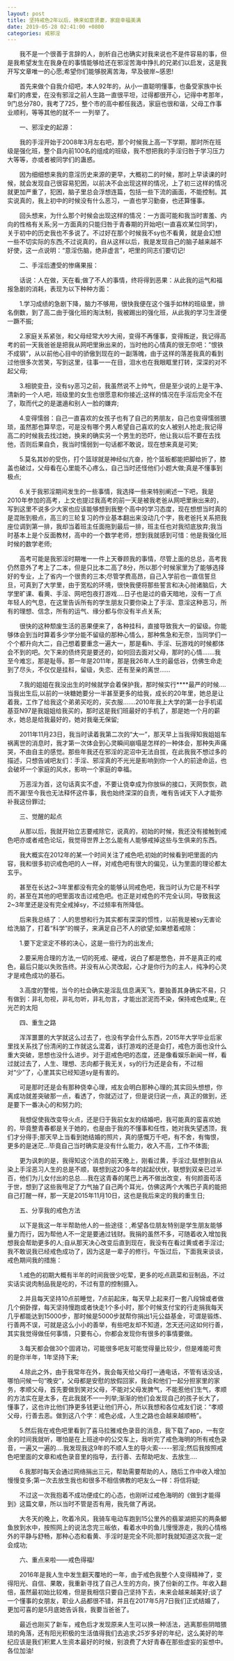 ```yaml
---
layout: post
title: 坚持戒色2年以后，换来如意贤妻，家庭幸福美满
date: 2019-05-28 02:41:00 +0800
categories: 戒邪淫
---
```


　　我不是一个很善于言辞的人，剖析自己也确实对我来说也不是件容易的事，但是我希望发生在我身在的事情能够给还在邪淫苦海中挣扎的兄弟们以启发，这是我开写文章唯一的心愿;希望你们能够脱离苦海，早及彼岸~感恩!
　　首先来做个自我介绍吧，本人92年的，从小一直聪明懂事，也备受家族中长辈们的疼爱，在没有邪淫之前人生路一直很平坦，过得都很开心，记得中考那年，9门总分780，我考了725，整个市的高中都任我选，家庭也很和谐，父母工作事业顺利，等等其他的就不一 一列举了。
　　一、邪淫史的起源：
　　我的手淫开始于2008年3月左右吧，那个时候我上高一下学期，那时所在班级是强化班，整个县内前100名的组成的班级，我不想把我的手淫归咎于学习压力大等等，亦或者被同学们的蛊惑。
　　因为细细想来我的意淫历史来源的更早，大概初二的时候，那时上早读课的时候，就会发现自己很容易犯困，以前决不会出现这样的情况，上了初三这样的情况就更加严重了，犯困，脑子里总会浮想连篇，包括一些下流的画面，不能控制。其实说真的，我上初中的时候没有什么恶习，一直也学习勤奋，也还算懂事。
　　回头想来，为什么那个时候会出现这样的情况：一方面可能和我当时害羞、内向的性格有关系;另一方面真的只能归咎于青春期的开始吧(一直喜欢某位同学)，关于初中的历史我也不多说了。不过好在那个时候我不sy也不看黄，就是会幻想一些不切实际的东西;不过说真的，自从这样以后，我是发现自己的脑子越来越不好使，这一点说明：“意淫伤脑，绝非虚言”，吧里的同志们要切记!
　　二、手淫后遭受的惨痛果报：
　　话说：人在做，天在看;做了不人的事情，终将得到恶果：从此我的运气和福报急剧的消耗，表现为以下种种方面：
　　1.学习成绩的急剧下降，脑力不够用，很快我便在这个强手如林的班级里，排名倒数，到了高二由于强化班的淘汰制，我被踢出的强化班，从此我的学习生涯便一蹶不振;
　　2.家庭关系紧张，和父母经常大吵大闹，变得不再懂事，变得叛逆，我记得高考的前一天我爸爸是把我从网吧里揪出来的，当时他的心情真的很无奈吧：”恨铁不成钢“，从以前他心目中的骄傲到现在的一副落魄，由于这样的落差我真的看到过他很多次苦笑，写到这里，往事一一在目，泪水也在我眼眶里打转，深深的对不起父母;
　　3.相貌变丑，没有sy恶习之前，我虽然说不上帅气，但是至少说的上是干净、清新的一个人吧，班级里的女生也很愿意和你接近;这样的情况在手淫后完全不在了，取而代之的是邋遢和别人一脸的嫌弃;
　　4.变得懦弱：自己一直喜欢的女孩子也有了自己的男朋友，自己也变得懦弱猥琐，虽然那也算早恋，可是没有哪个男人希望自己喜欢的女人被别人抢走;我记得高二的时候我去找过她，换来的确实另一个男生的恐吓，他让我以后不要在去找他，否则后果自负，我当时懦弱到一句话都不敢说，现在想来真是可笑;
　　5.莫名其妙的受伤，打个篮球就是神经似亢奋，抢个篮板都能把脚给折了，膝盖也破过，父母看在心里能不心疼么，自己当时还怪他们小题大做;真是不懂事到极点;
　　6.关于我邪淫期间发生的一些事情，我选择一些来特别阐述一下吧，我是2010年参加的高考，上文也提过我高考的前一天是被我老爸从网吧里揪出来的，写到这里不说多少大家也应该能够想到我整个高中的学习态度，现在想想当时真的是混账到极点，高三的三轮复习的作业基本翻出来没动几个字，我老爸托关系把我座位调到第一排，我却当着班主任面拖到最后一排，班主任也对我彻底放弃;我当时基本上是个反面教材，高中的一个数学老师，想到我就感到可惜：他是我强化班时候的数学老师;
　　高考可能是我邪淫时期唯一一件上天眷顾我的事情，尽管上面的总总，高考我仍然意外了考上了二本，但是只比本二高了8分，所以那个时候家里为了能够选择好的专业，上了省内一个很贵的三本;尽管学费高昂，自己入学前也一直信誓旦旦，可真到了大学里，由于宽松的环境，很快我便将那些誓言和决心抛诸脑后，大学里旷课、看黄、手淫、网吧包夜打游戏....日子也是过的昏天暗地，没有一丁点年轻人的气息，在这里告诉所有的学生朋友只要你染上了手淫、意淫这种恶习，所有的理想、信念，所有的运气、缘分都与你没有半点关系;
　　很快的这种颓废生活的恶果便来了，各种挂科，直接导致我大一的留级。你能够体会到当时算着多少学分能不留级的那种心情么，那种焦急和无奈，当同学们一个个都升向大二，自己想着要重念一遍大一，那是看h、手淫、玩游戏的时候都体会不到的吧。欠下来的债终究是要还的，如何回去面对父母，那时的心情.......我至今难忘，那是耻辱。那一年是2011年，那是我26年人生的最低谷，仿佛生命走到了尽头，不仅仅是挂科，留级，失恋、还有至亲的离世......
　　7.我的姐姐在我没出生的时候就学会着保护我，那时候实行****最严的时候....当我出生后,以前的一块糖她要分一半甚至更多的给我，成长的20年里，她总是让着我，工作了给我这个弟弟买吃的，买衣服.......2010年我上大学的第一台手机诺基亚N97是我姐姐给我买的，那时这是我们班最好的手机了，那是她一个月的薪水，她总是给我最好的，她对我毫无保留;
　　2011年11月23日，我当时读着我第二次的“大一”，那天早上当我得知我姐姐车祸离世的消息时，我才第一次体会到心灵瞬间崩塌是怎样的一种体会，那种失声痛哭，不由自主的感觉。那些年我还在邪淫的泥沼中无法自拔，在此我我不想过多的描述，只想告诫吧友们：手淫、邪淫真的不光光是影响到你一个人的前途命运，也会破坏一个家庭的风水，影响一个家庭的幸福。
　　万恶淫为首，这句话真实不虚，不要让侥幸成为你放纵的接口，天网恢恢，疏而不漏!至今我也无法释怀这件事，我也始终深深的自责，唯有告诫天下人才能弥补我这份罪过;
　　三、觉醒的起点
　　从那以后，我就开始立志要戒除它，说真的，初始的时候，我还没有接触到戒色吧亦或者戒色论坛，我觉得世界上怎么能有人能够戒掉这些与生俱来的东西。
　　我大概实在2012年的某一个时间关注了戒色吧;初始的时候看到吧里面的内容，我和很多初识戒色吧的人一样，对戒色吧有很大的偏见，认为里面的理论都太玄乎。
　　甚至在长达2~3年里都没有完全的能够认同戒色吧，我当时认为它是不科学的，甚至在其他的吧里面攻击过戒色吧。也正是对戒色的不完全认同，导致我这2~3年里还是没有完全戒掉sy，不过频率有所降低。
　　后来我总结了：人的思想和行为其实都有深深的惯性，以前我是被sy无害论给洗脑了，打着“科学”的幌子，来满足自己不人的欲望;如果想着戒除：
　　1.要下定坚定不移的决心，这是一些行为的出发点;
　　2.要采用合理的方法,一切的死戒、硬戒，说白了都是憋色，并不是真正的戒色，最后只能以失败告终。并没有从心灵改起，心才是你行为的主人，纯净的心灵才是戒色成功的基石。
　　3.高度的警惕，当今的社会确实是淫乱信息满天飞，要独善其身确实不易，只有做到：非礼勿视，非礼勿听，非礼勿言，才能出淤泥而不染，保持戒色成果;, 在光芒的太阳
　　四、重生之路
　　浑浑噩噩的大学就这么过去了，也没有学会什么东西，2015年大学毕业后家里找关系找了份清闲的工作就这么混着，该打游戏的还是会打，戒色方面也没什么重大突破，思想也没什么进步。对于逛戒色吧的态度，还是像看娱乐新闻一样，看过就过去了，人生、理想、志向都于我无关，sy的行为还是会有，不过相对“少”了，心里其实已经知道sy是有害的。
　　可是那时还是会有那种侥幸心理，戒友会明白那种心理的;其实回头想想，你离成功就差突破那一点，看透了，你就迈过了，但是说归说一点，真正的做到，还是要下一番决心的和努力的;
　　我想促使我改变导火点，还是归于我前女友的结婚吧，我可能真的蛮喜欢她的，毕竟整青春都是关于她的，也是由于我的不懂事和任性，她对我失望透顶，我们才分得手;那天早上当看到她结婚的照片，真的感慨万千吧，有不舍，有悔恨，更多的是迷茫...毕竟自己当时确实是没有什么能力，收入不高，工作不体面;
　　更为讽刺的是，我得知这个消息的前天晚上，刚看过黄，手淫过;联想到自从染上手淫恶习人生的总是不顺，联想到这20多年的起起伏伏，联想到双亲已过半百，他们为儿女付出的总总....我在这青春的尾巴上再不做出改变，有何颜面苟活于世，想到了这些我甩足了力气抽了自己两个耳光，仿佛这两个大嘴巴子真的能把自己打醒一样，那一天是2015年11月10日，这也是我后来定的我的重生日;
　　五、分享我的戒色方法
　　以下是我这一年半帮助他人的一些途径：,希望各位朋友特别是学生朋友能够量力而行，因为帮他人不一定是要通过钱财。我捐的虽然不多，可随着收入增加我想我会帮助更多的人;自从那天决心改变后直到现在，我没有在看过黄或者手淫过;我不敢说我已经戒色成功了，因为这是一辈子的修行。午饭过后，下面我来谈谈，戒色期间我的措施：
　　1.戒色的初期大概有半年的时间我很少吃荤，更多的吃点蔬菜和豆制品，不过实话实说肉制品我是吃的，不过有意的控制摄入。
　　2.并且每天坚持10点前睡觉，7点前起床，每天早上起来打一套八段锦或者做几个俯卧撑，每天坚持慢跑或者快走1个多小时，那个时候支付宝的行走捐我每天几乎都能达到15000步，那时候是5000步就帮你捐出1元公益基金，可谓是锻炼、行善两不误，可就是这么小小的善举，有些吧友却不知道，怎天还问这如何行善，其实我觉得做任何事情，只要有心，你都会发现你有很多的事情要做。
　　3.每天都会做30个固肾功，可能很多吧友可能觉得量比较少，但是难能可贵的是你半年，1年坚持下来;
　　4.除此之外，由于我常年在外，我会每天给父母打一通电话，不管有话没话，哪怕问候一句“晚安”，父母都是安慰的放假回家，我会和他们一起分担家里的家务，孝顺父母，首先要做到笑对父母，不能对父母发脾气，不能惹他们生气，孝顺的方法实在是太多，在此我就不一一列举;渐渐的他们会发现自己的孩子长大了，懂事了，这也许比他们挣更多钱更让他们开心，所以我想和各位戒友们说：“孝顺父母，行善去恶。做到这八个字：戒色必成，人生之路也会越来越顺畅”。
　　5.然后我在戒色吧里看到了喜马拉雅戒色录音的消息，我下载了app，一有空余的时间我就听，哪怕是在上班途中的公交车上，我听完了戒色海明的所有戒色录音，一遍又一遍的....我发现我这9年的不顺人生的导火索-----邪淫;然后我按照戒色吧里面的文章和戒色录音里的指导，去行善、去帮助吧友、去放生....
　　6.我那时每天会通过网络捐出三元，帮助需要帮助的人，随后工作中收入增加慢慢变多;第一次去放生我也和很多不相信佛教的吧友么一样：将信将疑;
　　不过这一次我抱着不成功便成仁的心态，也刚听过戒色海明的《做到才能得到》这篇文章，所以当时不管是否有用，我先做了再说。
　　大冬天的晚上，吹着冷风，我骑车电动车跑到15公里外的翡翠湖把买的两条鲫鱼放到水中，按照网上的说法念完三皈依，看着水中的鱼儿慢慢游走，我的心情格外的平静与舒畅，那种心态和看黄、手淫时是完全不同;那时我就知道这次我一定会成功;
　　六、重点来啦——戒色得福!
　　2016年是我人生中发生翻天覆地的一年，由于戒色我整个人变得精神了，变得阳光、自信、果敢，我重新寻找了自己人生的方向，换了份新的工作。年收入翻倍，虽然最初始比较难，但是我相信只要自己坚持下去，未来会越来越美好;谈了一个懂事的女朋友，职业人品都很不错，并且在2017年5月7日我们正式结婚了，更加可喜的是5月底她告诉我，我要当爸爸了。
　　最近也刚买了新车，戒色后才发现原来人生可以换一种活法，逃离那些阴暗猥琐的角落，还有阳光积极的生活值得我们去追求;25岁多好的年纪，这么美好的年纪应该是我们积累人生资本最好的时候，别浪费了大好青春在那些虚妄的妄想中。各位加油!